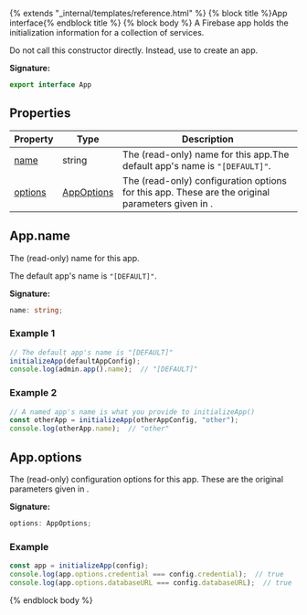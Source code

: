 {% extends "_internal/templates/reference.html" %}
{% block title %}App interface{% endblock title %}
{% block body %}
A Firebase app holds the initialization information for a collection of services.

Do not call this constructor directly. Instead, use  to create an app.

<b>Signature:</b>

```typescript
export interface App 
```

## Properties

|  Property | Type | Description |
|  --- | --- | --- |
|  [name](./firebase-admin.app.app.md#appname) | string | The (read-only) name for this app.<!-- -->The default app's name is <code>&quot;[DEFAULT]&quot;</code>. |
|  [options](./firebase-admin.app.app.md#appoptions) | [AppOptions](./firebase-admin.app.appoptions.md#appoptions_interface) | The (read-only) configuration options for this app. These are the original parameters given in . |

## App.name

The (read-only) name for this app.

The default app's name is `"[DEFAULT]"`<!-- -->.

<b>Signature:</b>

```typescript
name: string;
```

### Example 1


```javascript
// The default app's name is "[DEFAULT]"
initializeApp(defaultAppConfig);
console.log(admin.app().name);  // "[DEFAULT]"

```

### Example 2


```javascript
// A named app's name is what you provide to initializeApp()
const otherApp = initializeApp(otherAppConfig, "other");
console.log(otherApp.name);  // "other"

```

## App.options

The (read-only) configuration options for this app. These are the original parameters given in .

<b>Signature:</b>

```typescript
options: AppOptions;
```

### Example


```javascript
const app = initializeApp(config);
console.log(app.options.credential === config.credential);  // true
console.log(app.options.databaseURL === config.databaseURL);  // true

```

{% endblock body %}
